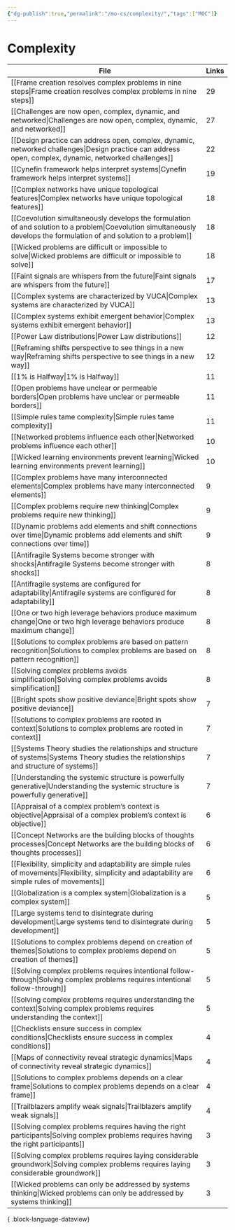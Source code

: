 ```yaml
---
{"dg-publish":true,"permalink":"/mo-cs/complexity/","tags":["MOC"]}
---
```


# Complexity

| File                                                                                                                                                                      | Links |
| ------------------------------------------------------------------------------------------------------------------------------------------------------------------------- | ----- |
| [[Frame creation resolves complex problems in nine steps\|Frame creation resolves complex problems in nine steps]]                                                     | 29    |
| [[Challenges are now open, complex, dynamic, and networked\|Challenges are now open, complex, dynamic, and networked]]                                                 | 27    |
| [[Design practice can address open, complex, dynamic, networked challenges\|Design practice can address open, complex, dynamic, networked challenges]]                 | 22    |
| [[Cynefin framework helps interpret systems\|Cynefin framework helps interpret systems]]                                                                               | 19    |
| [[Complex networks have unique topological features\|Complex networks have unique topological features]]                                                               | 18    |
| [[Coevolution simultaneously develops the formulation of and solution to a problem\|Coevolution simultaneously develops the formulation of and solution to a problem]] | 18    |
| [[Wicked problems are difficult or impossible to solve\|Wicked problems are difficult or impossible to solve]]                                                         | 18    |
| [[Faint signals are whispers from the future\|Faint signals are whispers from the future]]                                                                             | 17    |
| [[Complex systems are characterized by VUCA\|Complex systems are characterized by VUCA]]                                                                               | 13    |
| [[Complex systems exhibit emergent behavior\|Complex systems exhibit emergent behavior]]                                                                               | 13    |
| [[Power Law distributions\|Power Law distributions]]                                                                                                                   | 12    |
| [[Reframing shifts perspective to see things in a new way\|Reframing shifts perspective to see things in a new way]]                                                   | 12    |
| [[1% is Halfway\|1% is Halfway]]                                                                                                                                       | 11    |
| [[Open problems have unclear or permeable borders\|Open problems have unclear or permeable borders]]                                                                   | 11    |
| [[Simple rules tame complexity\|Simple rules tame complexity]]                                                                                                         | 11    |
| [[Networked problems influence each other\|Networked problems influence each other]]                                                                                   | 10    |
| [[Wicked learning environments prevent learning\|Wicked learning environments prevent learning]]                                                                       | 10    |
| [[Complex problems have many interconnected elements\|Complex problems have many interconnected elements]]                                                             | 9     |
| [[Complex problems require new thinking\|Complex problems require new thinking]]                                                                                       | 9     |
| [[Dynamic problems add elements and shift connections over time\|Dynamic problems add elements and shift connections over time]]                                       | 9     |
| [[Antifragile Systems become stronger with shocks\|Antifragile Systems become stronger with shocks]]                                                                   | 8     |
| [[Antifragile systems are configured for adaptability\|Antifragile systems are configured for adaptability]]                                                           | 8     |
| [[One or two high leverage behaviors produce maximum change\|One or two high leverage behaviors produce maximum change]]                                               | 8     |
| [[Solutions to complex problems are based on pattern recognition\|Solutions to complex problems are based on pattern recognition]]                                     | 8     |
| [[Solving complex problems avoids simplification\|Solving complex problems avoids simplification]]                                                                     | 8     |
| [[Bright spots show positive deviance\|Bright spots show positive deviance]]                                                                                           | 7     |
| [[Solutions to complex problems are rooted in context\|Solutions to complex problems are rooted in context]]                                                           | 7     |
| [[Systems Theory studies the relationships and structure of systems\|Systems Theory studies the relationships and structure of systems]]                               | 7     |
| [[Understanding the systemic structure is powerfully generative\|Understanding the systemic structure is powerfully generative]]                                       | 7     |
| [[Appraisal of a complex problem’s context is objective\|Appraisal of a complex problem’s context is objective]]                                                       | 6     |
| [[Concept Networks are the building blocks of thoughts processes\|Concept Networks are the building blocks of thoughts processes]]                                     | 6     |
| [[Flexibility, simplicity and adaptability are simple rules of movements\|Flexibility, simplicity and adaptability are simple rules of movements]]                     | 6     |
| [[Globalization is a complex system\|Globalization is a complex system]]                                                                                               | 5     |
| [[Large systems tend to disintegrate during development\|Large systems tend to disintegrate during development]]                                                       | 5     |
| [[Solutions to complex problems depend on creation of themes\|Solutions to complex problems depend on creation of themes]]                                             | 5     |
| [[Solving complex problems requires intentional follow-through\|Solving complex problems requires intentional follow-through]]                                         | 5     |
| [[Solving complex problems requires understanding the context\|Solving complex problems requires understanding the context]]                                           | 5     |
| [[Checklists ensure success in complex conditions\|Checklists ensure success in complex conditions]]                                                                   | 4     |
| [[Maps of connectivity reveal strategic dynamics\|Maps of connectivity reveal strategic dynamics]]                                                                     | 4     |
| [[Solutions to complex problems depends on a clear frame\|Solutions to complex problems depends on a clear frame]]                                                     | 4     |
| [[Trailblazers amplify weak signals\|Trailblazers amplify weak signals]]                                                                                               | 4     |
| [[Solving complex problems requires having the right participants\|Solving complex problems requires having the right participants]]                                   | 3     |
| [[Solving complex problems requires laying considerable groundwork\|Solving complex problems requires laying considerable groundwork]]                                 | 3     |
| [[Wicked problems can only be addressed by systems thinking\|Wicked problems can only be addressed by systems thinking]]                                               | 3     |

{ .block-language-dataview}
